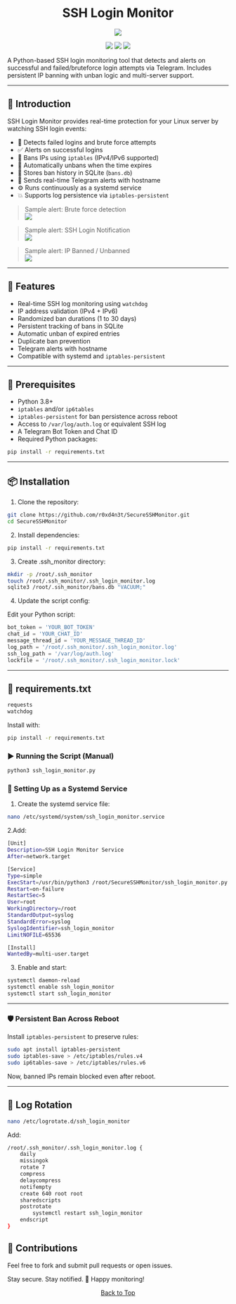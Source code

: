 <a id="top"></a>

#

<h1 align="center">
SSH Login Monitor
</h1>

<p align="center"> 
  <kbd>
<img src="https://raw.githubusercontent.com/r0xd4n3t/SecureSSHMonitor/main/img/ssh-login-monitor.jpeg"></img>
  </kbd>
</p>

<p align="center">
<img src="https://img.shields.io/github/last-commit/r0xd4n3t/SecureSSHMonitor?style=flat">
<img src="https://img.shields.io/github/stars/r0xd4n3t/SecureSSHMonitor?color=brightgreen">
<img src="https://img.shields.io/github/forks/r0xd4n3t/SecureSSHMonitor?color=brightgreen">
</p>

A Python-based SSH login monitoring tool that detects and alerts on successful and failed/bruteforce login attempts via Telegram. Includes persistent IP banning with unban logic and multi-server support.

---

## 📜 Introduction

SSH Login Monitor provides real-time protection for your Linux server by watching SSH login events:

- 🚨 Detects failed logins and brute force attempts  
- ✅ Alerts on successful logins  
- 🔐 Bans IPs using `iptables` (IPv4/IPv6 supported)  
- 🔁 Automatically unbans when the time expires  
- 💾 Stores ban history in SQLite (`bans.db`)  
- 🔔 Sends real-time Telegram alerts with hostname  
- ⚙️ Runs continuously as a systemd service  
- 💥 Supports log persistence via `iptables-persistent`

> Sample alert: Brute force detection  
> ![](https://raw.githubusercontent.com/r0xd4n3t/SecureSSHMonitor/main/img/1.png)

> Sample alert: SSH Login Notification  
> ![](https://raw.githubusercontent.com/r0xd4n3t/SecureSSHMonitor/main/img/2.png)

> Sample alert: IP Banned / Unbanned  
> ![](https://raw.githubusercontent.com/r0xd4n3t/SecureSSHMonitor/main/img/3.png)

---

## 🧰 Features

- Real-time SSH log monitoring using `watchdog`
- IP address validation (IPv4 + IPv6)
- Randomized ban durations (1 to 30 days)
- Persistent tracking of bans in SQLite
- Automatic unban of expired entries
- Duplicate ban prevention
- Telegram alerts with hostname
- Compatible with systemd and `iptables-persistent`

---

## 📝 Prerequisites

- Python 3.8+
- `iptables` and/or `ip6tables`
- `iptables-persistent` for ban persistence across reboot
- Access to `/var/log/auth.log` or equivalent SSH log
- A Telegram Bot Token and Chat ID
- Required Python packages:

```bash
pip install -r requirements.txt
```

---

## 📦 Installation

1. Clone the repository:

```bash
git clone https://github.com/r0xd4n3t/SecureSSHMonitor.git
cd SecureSSHMonitor
```
2. Install dependencies:

```bash
pip install -r requirements.txt
```
3. Create .ssh_monitor directory:

```bash
mkdir -p /root/.ssh_monitor
touch /root/.ssh_monitor/.ssh_login_monitor.log
sqlite3 /root/.ssh_monitor/bans.db "VACUUM;"
```
4. Update the script config:

Edit your Python script:

```python
bot_token = 'YOUR_BOT_TOKEN'
chat_id = 'YOUR_CHAT_ID'
message_thread_id = 'YOUR_MESSAGE_THREAD_ID'
log_path = '/root/.ssh_monitor/.ssh_login_monitor.log'
ssh_log_path = '/var/log/auth.log'
lockfile = '/root/.ssh_monitor/.ssh_login_monitor.lock'
```
---

## 📜 requirements.txt

```txt
requests
watchdog
```
Install with:

```bash
pip install -r requirements.txt
```

### ▶ Running the Script (Manual)

```bash
python3 ssh_login_monitor.py
```
### 🔄 Setting Up as a Systemd Service

1. Create the systemd service file:

```bash
nano /etc/systemd/system/ssh_login_monitor.service
```
2.Add:

```bash
[Unit]
Description=SSH Login Monitor Service
After=network.target

[Service]
Type=simple
ExecStart=/usr/bin/python3 /root/SecureSSHMonitor/ssh_login_monitor.py
Restart=on-failure
RestartSec=5
User=root
WorkingDirectory=/root
StandardOutput=syslog
StandardError=syslog
SyslogIdentifier=ssh_login_monitor
LimitNOFILE=65536

[Install]
WantedBy=multi-user.target
```
3. Enable and start:

```bash
systemctl daemon-reload
systemctl enable ssh_login_monitor
systemctl start ssh_login_monitor
```

---

### 🛡 Persistent Ban Across Reboot

Install `iptables-persistent` to preserve rules:

```bash
sudo apt install iptables-persistent
sudo iptables-save > /etc/iptables/rules.v4
sudo ip6tables-save > /etc/iptables/rules.v6
```
Now, banned IPs remain blocked even after reboot.

---

## 📂 Log Rotation

```bash
nano /etc/logrotate.d/ssh_login_monitor
```
Add:

```bash
/root/.ssh_monitor/.ssh_login_monitor.log {
    daily
    missingok
    rotate 7
    compress
    delaycompress
    notifempty
    create 640 root root
    sharedscripts
    postrotate
        systemctl restart ssh_login_monitor
    endscript
}
```

## 🙌 Contributions

Feel free to fork and submit pull requests or open issues.

Stay secure. Stay notified. 🚀
Happy monitoring!

<p align="center"><a href="#top">Back to Top</a></p> 

